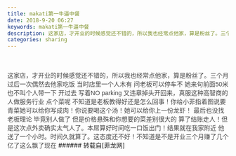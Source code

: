 ```yaml
---
title: makati第一牛逼中餐
date: 2018-9-20 06:27
keywords: makati第一牛逼中餐
description: 这家店，才开业的时候感觉还不错的，所以我也经常点他家，算是粉丝了。三个月过后一次偶然去他家吃饭 当时店里一个人木有 问老板可以停车不 她来句前面50米 也不叫个人带一下 开过去 写着NO parking 又违章掉头开回来，真服这种高智商的人做服务行业 点个菜呢 不知道是老板教得好还是怎么回事！你给小菲指着图说要青菜她可以给你写成肉！你说要喝这个汤！她可以给你上一份龙虾！ 最后也没找老板理论 毕竟别人做了 但是价格悬殊和你想要的菜差别很大的 算了结账走人！但是这次点外卖确实太气人了。本屌算好时间吃一口饭出门！结果就在我家附近 他送了一个小时。时间久就算了。这态度还不好！不知道是不是开业三个月赚了几个亿了这么飘了现在
categories: sharing
---
```

<td class="t_f" id="postmessage_1837499">

<br/>
<br/>
<font color="#444444"><font face="Tahoma, Helvetica, SimSun, sans-serif">这家店，才开业的时候感觉还不错的，所以我也经常点他家，算是粉丝了。三个月过后一次偶然去他家吃饭 当时店里一个人木有 问老板可以停车不 她来句前面50米 也不叫个人带一下 开过去 写着NO parking 又违章掉头开回来，真服这种高智商的人做服务行业 点个菜呢 不知道是老板教得好还是怎么回事！你给小菲指着图说要青菜她可以给你写成肉！你说要喝这个汤！她可以给你上一份龙虾！ 最后也没找老板理论 毕竟别人做了 但是价格悬殊和你想要的菜差别很大的 算了结账走人！但是这次点外卖确实太气人了。本屌算好时间吃一口饭出门！结果就在我家附近 他送了一个小时。时间久就算了。这态度还不好！不知道是不是开业三个月赚了几个亿了这么飘了现在</font></font></td>
###### 转载自[菲龙网]